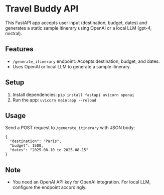 # Travel Buddy API

This FastAPI app accepts user input (destination, budget, dates) and generates a static sample itinerary using OpenAI or a local LLM (gpt-4, mistral).

## Features
- `/generate_itinerary` endpoint: Accepts destination, budget, and dates.
- Uses OpenAI or local LLM to generate a sample itinerary.

## Setup
1. Install dependencies: `pip install fastapi uvicorn openai`
2. Run the app: `uvicorn main:app --reload`

## Usage
Send a POST request to `/generate_itinerary` with JSON body:
```
{
  "destination": "Paris",
  "budget": 1500,
  "dates": "2025-08-10 to 2025-08-15"
}
```

## Note
- You need an OpenAI API key for OpenAI integration. For local LLM, configure the endpoint accordingly.
